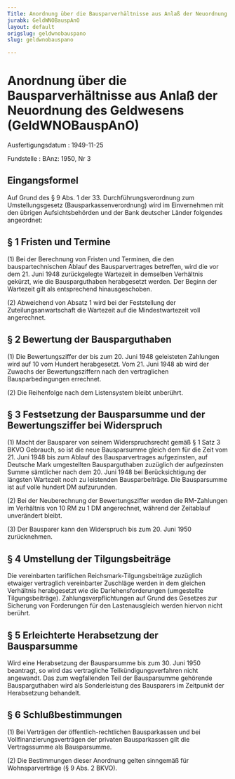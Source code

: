 ```yaml
---
Title: Anordnung über die Bausparverhältnisse aus Anlaß der Neuordnung des Geldwesens
jurabk: GeldWNOBauspAnO
layout: default
origslug: geldwnobauspano
slug: geldwnobauspano

---
```


# Anordnung über die Bausparverhältnisse aus Anlaß der Neuordnung des Geldwesens (GeldWNOBauspAnO)

Ausfertigungsdatum
:   1949-11-25

Fundstelle
:   BAnz: 1950, Nr 3

## Eingangsformel

Auf Grund des § 9 Abs. 1 der 33. Durchführungsverordnung zum
Umstellungsgesetz (Bausparkassenverordnung) wird im Einvernehmen mit
den übrigen Aufsichtsbehörden und der Bank deutscher Länder folgendes
angeordnet:

## § 1 Fristen und Termine

(1) Bei der Berechnung von Fristen und Terminen, die den
bauspartechnischen Ablauf des Bausparvertrages betreffen, wird die vor
dem 21. Juni 1948 zurückgelegte Wartezeit in demselben Verhältnis
gekürzt, wie die Bausparguthaben herabgesetzt werden. Der Beginn der
Wartezeit gilt als entsprechend hinausgeschoben.

(2) Abweichend von Absatz 1 wird bei der Feststellung der
Zuteilungsanwartschaft die Wartezeit auf die Mindestwartezeit voll
angerechnet.

## § 2 Bewertung der Bausparguthaben

(1) Die Bewertungsziffer der bis zum 20. Juni 1948 geleisteten
Zahlungen wird auf 10 vom Hundert herabgesetzt. Vom 21. Juni 1948 ab
wird der Zuwachs der Bewertungsziffern nach den vertraglichen
Bausparbedingungen errechnet.

(2) Die Reihenfolge nach dem Listensystem bleibt unberührt.

## § 3 Festsetzung der Bausparsumme und der Bewertungsziffer bei Widerspruch

(1) Macht der Bausparer von seinem Widerspruchsrecht gemäß § 1 Satz 3
BKVO Gebrauch, so ist die neue Bausparsumme gleich dem für die Zeit
vom 21. Juni 1948 bis zum Ablauf des Bausparvertrages aufgezinsten,
auf Deutsche Mark umgestellten Bausparguthaben zuzüglich der
aufgezinsten Summe sämtlicher nach dem 20. Juni 1948 bei
Berücksichtigung der längsten Wartezeit noch zu leistenden
Bausparbeiträge. Die Bausparsumme ist auf volle hundert DM
aufzurunden.

(2) Bei der Neuberechnung der Bewertungsziffer werden die RM-Zahlungen
im Verhältnis von 10 RM zu 1 DM angerechnet, während der Zeitablauf
unverändert bleibt.

(3) Der Bausparer kann den Widerspruch bis zum 20. Juni 1950
zurücknehmen.

## § 4 Umstellung der Tilgungsbeiträge

Die vereinbarten tariflichen Reichsmark-Tilgungsbeiträge zuzüglich
etwaiger vertraglich vereinbarter Zuschläge werden in dem gleichen
Verhältnis herabgesetzt wie die Darlehensforderungen (umgestellte
Tilgungsbeiträge). Zahlungsverpflichtungen auf Grund des Gesetzes zur
Sicherung von Forderungen für den Lastenausgleich werden hiervon nicht
berührt.

## § 5 Erleichterte Herabsetzung der Bausparsumme

Wird eine Herabsetzung der Bausparsumme bis zum 30. Juni 1950
beantragt, so wird das vertragliche Teilkündigungsverfahren nicht
angewandt. Das zum wegfallenden Teil der Bausparsumme gehörende
Bausparguthaben wird als Sonderleistung des Bausparers im Zeitpunkt
der Herabsetzung behandelt.

## § 6 Schlußbestimmungen

(1) Bei Verträgen der öffentlich-rechtlichen Bausparkassen und bei
Vollfinanzierungsverträgen der privaten Bausparkassen gilt die
Vertragssumme als Bausparsumme.

(2) Die Bestimmungen dieser Anordnung gelten sinngemäß für
Wohnsparverträge (§ 9 Abs. 2 BKVO).


